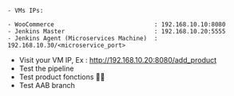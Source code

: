 
```
- VMs IPs:

- WooCommerce                            : 192.168.10.10:8080
- Jenkins Master                         : 192.168.10.20:5555
- Jenkins Agent (Microservices Machine)  : 192.168.10.30/<microservice_port>
```
- Visit your VM IP, Ex : http://192.168.10.20:8080/add_product
- Test the pipeline
- Test product fonctions 🤍🤍
- Test AAB branch